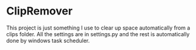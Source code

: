 # ClipRemover
This project is just something I use to clear up space automatically from a clips folder. All the settings are in settings.py and the rest is automatically done by windows task scheduler. 
